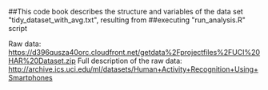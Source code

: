 
##This code book describes the structure and variables of the data set "tidy_dataset_with_avg.txt", resulting from ##executing "run_analysis.R" script

Raw data: https://d396qusza40orc.cloudfront.net/getdata%2Fprojectfiles%2FUCI%20HAR%20Dataset.zip 
Full description of the raw data: http://archive.ics.uci.edu/ml/datasets/Human+Activity+Recognition+Using+Smartphones  






